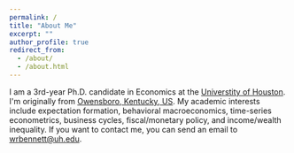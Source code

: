 ```yaml
---
permalink: /
title: "About Me"
excerpt: ""
author_profile: true
redirect_from: 
  - /about/
  - /about.html
---
```


I am a 3rd-year Ph.D. candidate in Economics at the [Universtity of Houston](https://www.uh.edu/class/economics/). I'm originally from [Owensboro, Kentucky, US](https://en.wikipedia.org/wiki/Owensboro%2C_Kentucky). My academic interests include expectation formation, behavioral macroeconomics, time-series econometrics, business cycles, fiscal/monetary policy, and income/wealth inequality. If you want to contact me, you can send an email to wrbennett@uh.edu.

